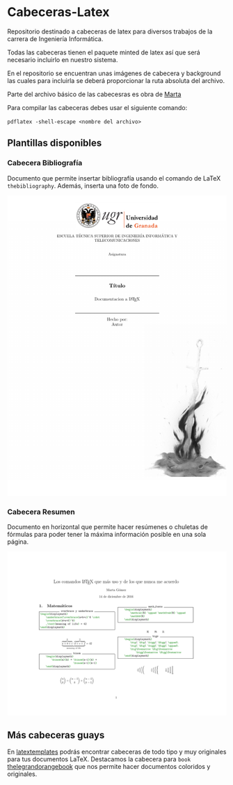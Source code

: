 # Cabeceras-Latex

Repositorio destinado a cabeceras de latex para diversos trabajos de la carrera de Ingeniería Informática.

Todas las cabeceras tienen el paquete minted de latex así que será necesario incluirlo en nuestro sistema.

En el repositorio se encuentran unas imágenes de cabecera y background las cuales para incluirla se deberá proporcionar la ruta absoluta del archivo.

Parte del archivo básico de las cabecesras es obra de [Marta](https://github.com/mgmacias95)

Para compilar las cabeceras debes usar el siguiente comando:

`pdflatex -shell-escape <nombre del archivo>`

## Plantillas disponibles

### Cabecera Bibliografía

Documento que permite insertar bibliografía usando el comando de LaTeX `thebibliography`. Además, inserta una foto de fondo.

![CabeceraBibliografia](portada_cabecerabibliografica.png)

### Cabecera Resumen

Documento en horizontal que permite hacer resúmenes o chuletas de fórmulas para poder tener la máxima información posible en una sola página.

![CabeceraResumen](portada_cabeceraresumen.png)

## Más cabeceras guays

En [latextemplates](http://www.latextemplates.com/) podrás encontrar cabeceras de todo tipo y muy originales para tus documentos LaTeX. Destacamos la cabecera para `book` [thelegrandorangebook](http://www.latextemplates.com/template/the-legrand-orange-book) que nos permite hacer documentos coloridos y originales.
